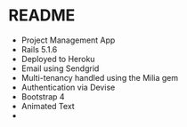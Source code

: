 # README

* Project Management App
* Rails 5.1.6
* Deployed to Heroku
* Email using Sendgrid
* Multi-tenancy handled using the Milia gem
* Authentication via Devise
* Bootstrap 4
* Animated Text
* 
